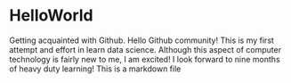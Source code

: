 # HelloWorld
Getting acquainted with Github.
Hello Github community!
This is my first attempt and effort in learn data science.
Although this aspect of computer technology is fairly new to me, I am excited!
I look forward to nine months of heavy duty learning!
This is a markdown file
